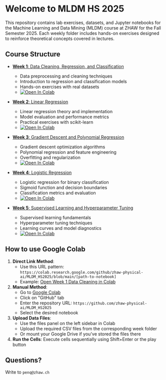 # Welcome to MLDM HS 2025

This repository contains lab exercises, datasets, and Jupyter notebooks for the Machine Learning and Data Mining (MLDM) course at ZHAW for the Fall Semester 2025. Each weekly folder includes hands-on exercises designed to reinforce theoretical concepts covered in lectures.

## Course Structure

- [**Week 1**: Data Cleaning, Regression, and Classification](https://github.com/zhaw-physical-ai/MLDM_HS2025/tree/main/week1)
  - Data preprocessing and cleaning techniques
  - Introduction to regression and classification models
  - Hands-on exercises with real datasets
  - [![Open In Colab](https://colab.research.google.com/assets/colab-badge.svg)](https://colab.research.google.com/github/zhaw-physical-ai/MLDM_HS2025/blob/main/week1/L01_Data_Cleaning.ipynb)

- [**Week 2**: Linear Regression](https://github.com/zhaw-physical-ai/MLDM_HS2025/tree/main/week2)
  - Linear regression theory and implementation
  - Model evaluation and performance metrics
  - Practical exercises with scikit-learn
  - [![Open In Colab](https://colab.research.google.com/assets/colab-badge.svg)](https://colab.research.google.com/github/zhaw-physical-ai/MLDM_HS2025/blob/main/week2/L02_Linear_Regression.ipynb)

- [**Week 3**: Gradient Descent and Polynomial Regression](https://github.com/zhaw-physical-ai/MLDM_HS2025/tree/main/week3)
  - Gradient descent optimization algorithms
  - Polynomial regression and feature engineering
  - Overfitting and regularization
  - [![Open In Colab](https://colab.research.google.com/assets/colab-badge.svg)](https://colab.research.google.com/github/zhaw-physical-ai/MLDM_HS2025/blob/main/week3/L03_Gradient_Descent.ipynb)

- [**Week 4**: Logistic Regression](https://github.com/zhaw-physical-ai/MLDM_HS2025/tree/main/week4)
  - Logistic regression for binary classification
  - Sigmoid function and decision boundaries
  - Classification metrics and evaluation
  - [![Open In Colab](https://colab.research.google.com/assets/colab-badge.svg)](https://colab.research.google.com/github/zhaw-physical-ai/MLDM_HS2025/blob/main/week4/L04_Logistic_Regression.ipynb)

- [**Week 5**: Supervised Learning and Hyperparameter Tuning](https://github.com/zhaw-physical-ai/MLDM_HS2025/tree/main/week5)
  - Supervised learning fundamentals
  - Hyperparameter tuning techniques
  - Learning curves and model diagnostics
  - [![Open In Colab](https://colab.research.google.com/assets/colab-badge.svg)](https://colab.research.google.com/github/zhaw-physical-ai/MLDM_HS2025/blob/main/week5/L05_Supervised_Learning.ipynb)

## How to use Google Colab

1. **Direct Link Method**:
   - Use this URL pattern: `https://colab.research.google.com/github/zhaw-physical-ai/MLDM_HS2025/blob/main/[path-to-notebook]`
   - Example: [Open Week 1 Data Cleaning in Colab](https://colab.research.google.com/github/zhaw-physical-ai/MLDM_HS2025/blob/main/week1/L01_Data_Cleaning.ipynb)
2. **Manual Method**:
   - Go to [Google Colab](https://colab.research.google.com/)
   - Click on "GitHub" tab
   - Enter the repository URL: `https://github.com/zhaw-physical-ai/MLDM_HS2025`
   - Select the desired notebook
3. **Upload Data Files**:
   - Use the files panel on the left sidebar in Colab
   - Upload the required CSV files from the corresponding week folder
   - Or mount your Google Drive if you've stored the files there
4. **Run the Cells**: Execute cells sequentially using Shift+Enter or the play button

## Questions?

Write to `penq@zhaw.ch`
